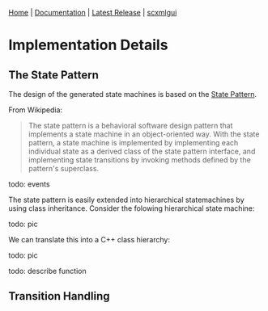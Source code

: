 [Home](https://github.com/jp-embedded/scxmlcc) | [Documentation](index.md) | [Latest Release](https://github.com/jp-embedded/scxmlcc/releases) | [scxmlgui](https://github.com/fmorbini/scxmlgui/)
# Implementation Details
## The State Pattern
The design of the generated state machines is based on the [State Pattern](https://en.wikipedia.org/wiki/State_pattern).

From Wikipedia:
>The state pattern is a behavioral software design pattern that implements a state machine in an object-oriented way. With the state pattern, a state machine is implemented by implementing each individual state as a derived class of the state pattern interface, and implementing state transitions by invoking methods defined by the pattern's superclass.

todo: events 

The state pattern is easily extended into hierarchical statemachines by using class inheritance. Consider the folowing hierarchical state machine:

todo: pic

We can translate this into a C++ class hierarchy:

todo: pic

todo: describe function


## Transition Handling
